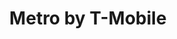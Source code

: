 ---
title: "Metro by T-Mobile"
url: /phoenix/metro-by-t-mobile-east-mcdowell-road-2/
shop: mobile phone
---